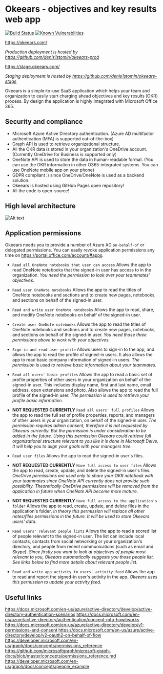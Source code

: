 # Okeears - objectives and key results web app
[![Build Status](https://travis-ci.org/denis1stomin/okeears.svg?branch=master)](https://travis-ci.org/denis1stomin/okeears) [![Known Vulnerabilities](https://snyk.io/test/github/denis1stomin/okeears/badge.svg?targetFile=webui%2Fpackage.json)](https://snyk.io/test/github/denis1stomin/okeears?targetFile=webui%2Fpackage.json)

https://okeears.com/

_Production deployment is hosted by https://github.com/denis1stomin/okeears-prod_

https://stage.okeears.com/

_Staging deployment is hosted by https://github.com/denis1stomin/okeears-stage_

Okeears is a simple-to-use SaaS application which helps your team and organization to easily start charging ahead objectives and key results (OKR) process. By design the application is highly integrated with Microsoft Office 365.

## Security and compliance

* Microsoft Azure Active Directory authentication.
(Azure AD multifactor authentication (MFA) is supported out-of-the-box)
* Graph API is used to retrieve organizational structure.
* All the OKR data is stored in your organization's OneDrive account.
(Currently OneDrive for Business is supported only)
* OneNote API is used to store the data in human-readable format.
(You can use the OKR information in other O365-integrated systems. You can use OneNote mobile app on your phone)
* GDPR compliant :) since OneDrive/OneNote is used as a backend solution.
* Okeears is hosted using GitHub Pages open repository!
* All the code is open-source!

## High level architecture

![Alt text](https://raw.githubusercontent.com/denis1stomin/okeears/master/doc/okeears_high_level_architecture.png "High level architecture diagram")

## Application permissions

Okeears needs you to provide a number of Azure AD `on-behalf-of` or delegated permissions.
You can easily revoke application permissions any time on https://portal.office.com/account/#apps.

* `Read all OneNote notebooks that user can access`
Allows the app to read OneNote notebooks that the signed-in user has access to in the organization.
_You need the permission to look over your teammates' objectives._

* `Read user OneNote notebooks`
Allows the app to read the titles of OneNote notebooks and sections and to create new pages, notebooks, and sections on behalf of the signed-in user.

* `Read and write user OneNote notebooks`
Allows the app to read, share, and modify OneNote notebooks on behalf of the signed-in user.

* `Create user OneNote notebooks`
Allows the app to read the titles of OneNote notebooks and sections and to create new pages, notebooks, and sections on behalf of the signed-in user.
_You need those three permissions above to work with your objectives._

* `Sign-in and read user profile`
Allows users to sign-in to the app, and allows the app to read the profile of signed-in users. It also allows the app to read basic company information of signed-in users.
_The permission is used to retrieve basic information about your teammates._

* `Read all users' basic profiles`
Allows the app to read a basic set of profile properties of other users in your organization on behalf of the signed-in user. This includes display name, first and last name, email address, open extensions and photo. Also allows the app to read the full profile of the signed-in user.
_The permission is used to retrieve your profile basic information._

* __NOT REQUESTED CURRENTLY__ `Read all users' full profiles`
Allows the app to read the full set of profile properties, reports, and managers of other users in your organization, on behalf of the signed-in user.
_The permission requires admin consent, therefore it is not requested by Okeears currently. But the permission is under consideration to be added in the future. Using this permission Okeears could retrieve full organizational structure relevant to you like it is done in Microsoft Delve. It will help you to align your goals with your managers tree._

* `Read user files`
Allows the app to read the signed-in user's files.

* __NOT REQUESTED CURRENTLY__ `Have full access to user files`
Allows the app to read, create, update, and delete the signed-in user's files.
_OneDrive permissions are used only to share your OKR notebook with your teammates since OneNote API currently does not provide such possibility. Theoretically OneDrive permissions will be removed from the application in future when OneNote API become more mature._

* __NOT REQUESTED CURRENTLY__ `Have full access to the application's folder`
Allows the app to read, create, update, and delete files in the application's folder.
_In theory this permission will replace all other notes/files permissions in the future. It will be used to store Okeears users' data._

* `Read users' relevant people lists`
Allows the app to read a scored list of people relevant to the signed-in user. The list can include local contacts, contacts from social networking or your organization's directory, and people from recent communications (such as email and Skype).
_Since firstly you want to look at objectives of people most relevant to you, Okeears automatically suggests you those people list. See links below to find more details about relevant people list._

* `Read and write app activity to users' activity feed`
Allows the app to read and report the signed-in user's activity in the app.
_Okeears uses this permission to update your activity feed._


## Useful links

https://docs.microsoft.com/en-us/azure/active-directory/develop/active-directory-authentication-scenarios
https://docs.microsoft.com/en-us/azure/active-directory/authentication/concept-mfa-howitworks
https://docs.microsoft.com/en-us/azure/active-directory/develop/v1-permissions-and-consent
https://docs.microsoft.com/en-us/azure/active-directory/develop/v2-oauth2-on-behalf-of-flow
https://developer.microsoft.com/en-us/graph/docs/concepts/permissions_reference
https://github.com/microsoftgraph/microsoft-graph-docs/blob/master/concepts/permissions_reference.md
https://developer.microsoft.com/en-us/graph/docs/concepts/people_example
